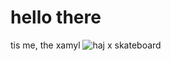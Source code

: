 ﻿# hello there
tis me, the xamyl
![haj x skateboard](https://i.pinimg.com/736x/c0/d0/43/c0d0435299159c43c3d020d8735760c4.jpg)
